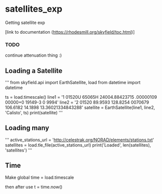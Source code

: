 # satellites_exp
Getting satellite exp

[link to documentation (https://rhodesmill.org/skyfield/toc.html)]

### TODO
continue attenuation thing :)

## Loading a Satellite

'''
from skyfield.api import EarthSatellite, load
from datetime import datetime

ts = load.timescale()
line1 = '1 01520U 65065H   24004.88423715  .00000109  00000+0  19149-3 0  9994'
line2 = '2 01520  89.9593 128.8254 0070679 106.6182  14.1898 13.36021334843288'
satellite = EarthSatellite(line1, line2, 'Calisto', ts)
print(satellite)
'''

## Loading many

'''
active_stations_url = 'http://celestrak.org/NORAD/elements/stations.txt'
satellites = load.tle_file(active_stations_url)
print('Loaded', len(satellites), 'satellites')
'''

## Time 

Make global time = load.timescale

then after use 
t = time.now()
